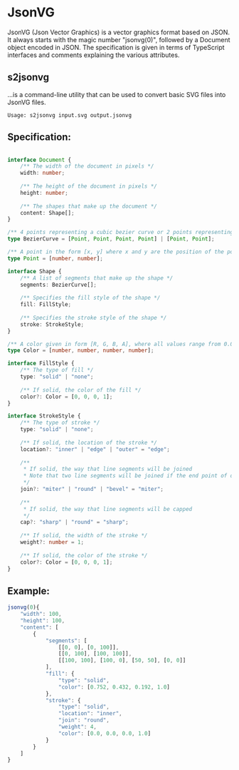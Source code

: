 # JsonVG
JsonVG (Json Vector Graphics) is a vector graphics format based on JSON. It always starts with the magic number "jsonvg(0)", followed by a Document object encoded in JSON. The specification is given in terms of TypeScript interfaces and comments explaining the various attributes.

## s2jsonvg
...is a command-line utility that can be used to convert basic SVG files into JsonVG files.
```
Usage: s2jsonvg input.svg output.jsonvg
```

## Specification:

```ts

interface Document {
	/** The width of the document in pixels */
	width: number;
	
	/** The height of the document in pixels */
	height: number;
	
	/** The shapes that make up the document */
	content: Shape[];
}

/** 4 points representing a cubic bezier curve or 2 points representing a line */
type BezierCurve = [Point, Point, Point, Point] | [Point, Point];

/** A point in the form [x, y] where x and y are the position of the point in pixels, from the top-left going right and down */
type Point = [number, number];

interface Shape {
	/** A list of segments that make up the shape */
	segments: BezierCurve[];
	
	/** Specifies the fill style of the shape */
	fill: FillStyle;
	
	/** Specifies the stroke style of the shape */
	stroke: StrokeStyle;
}

/** A color given in form [R, G, B, A], where all values range from 0.0 to 1.0, and alpha represents opacity */
type Color = [number, number, number, number];

interface FillStyle {
	/** The type of fill */
	type: "solid" | "none";
	
	/** If solid, the color of the fill */
	color?: Color = [0, 0, 0, 1];
}

interface StrokeStyle {
	/** The type of stroke */
	type: "solid" | "none";
	
	/** If solid, the location of the stroke */
	location?: "inner" | "edge" | "outer" = "edge";
	
	/**
	 * If solid, the way that line segments will be joined
	 * Note that two line segments will be joined if the end point of one is equivalent to the start point of the other
	 */
	join?: "miter" | "round" | "bevel" = "miter";
	
	/**
	 * If solid, the way that line segments will be capped
	 */
	cap?: "sharp" | "round" = "sharp";
	
	/** If solid, the width of the stroke */
	weight?: number = 1;
	
	/** If solid, the color of the stroke */
	color?: Color = [0, 0, 0, 1];
}

```

## Example:

```js
jsonvg(0){
	"width": 100,
	"height": 100,
	"content": [
		{
			"segments": [
				[[0, 0], [0, 100]],
				[[0, 100], [100, 100]],
				[[100, 100], [100, 0], [50, 50], [0, 0]]
			],
			"fill": {
				"type": "solid",
				"color": [0.752, 0.432, 0.192, 1.0]
			},
			"stroke": {
				"type": "solid",
				"location": "inner",
				"join": "round",
				"weight": 4,
				"color": [0.0, 0.0, 0.0, 1.0]
			}
		}
	]
}
```
